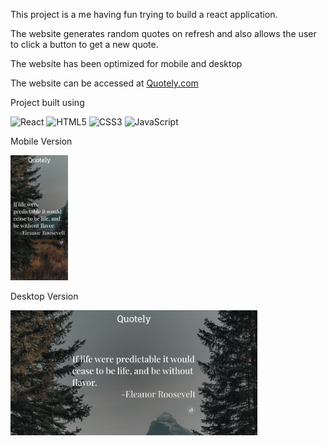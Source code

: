 This project is a me having fun trying to build a react application.

The website generates random quotes on refresh and also allows the user to click a button to get a new quote.

The website has been optimized for mobile and desktop

The website can be accessed at [Quotely.com](https://github.com/bevanlewis/Quotely)

Project built using 

![React](https://img.shields.io/badge/react-%2320232a.svg?style=for-the-badge&logo=react&logoColor=%2361DAFB)
![HTML5](https://img.shields.io/badge/html5-%23E34F26.svg?style=for-the-badge&logo=html5&logoColor=white)
![CSS3](https://img.shields.io/badge/css3-%231572B6.svg?style=for-the-badge&logo=css3&logoColor=white)
![JavaScript](https://img.shields.io/badge/javascript-%23323330.svg?style=for-the-badge&logo=javascript&logoColor=%23F7DF1E)

Mobile Version

<img src="./markdown-images/phone.png" alt="mobile image" height="200"/>

Desktop Version

<img src="./markdown-images/desktop.png" alt="desktop image" height="200"/>

